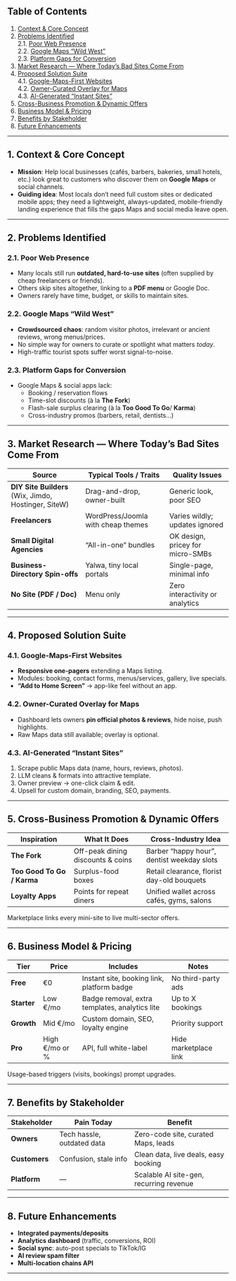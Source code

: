 ## Table of Contents
1. [Context & Core Concept](#context--core-concept)  
2. [Problems Identified](#problems-identified)  
   2.1. [Poor Web Presence](#poor-web-presence)  
   2.2. [Google Maps “Wild West”](#google-maps-wild-west)  
   2.3. [Platform Gaps for Conversion](#platform-gaps-for-conversion)  
3. [Market Research — Where Today’s Bad Sites Come From](#market-research--where-todays-bad-sites-come-from)  
4. [Proposed Solution Suite](#proposed-solution-suite)  
   4.1. [Google-Maps-First Websites](#google-maps-first-websites)  
   4.2. [Owner-Curated Overlay for Maps](#owner-curated-overlay-for-maps)  
   4.3. [AI-Generated “Instant Sites”](#ai-generated-instant-sites)  
5. [Cross-Business Promotion & Dynamic Offers](#cross-business-promotion--dynamic-offers)  
6. [Business Model & Pricing](#business-model--pricing)  
7. [Benefits by Stakeholder](#benefits-by-stakeholder)  
8. [Future Enhancements](#future-enhancements)

---

## 1. Context & Core Concept
- **Mission**: Help local businesses (cafés, barbers, bakeries, small hotels, etc.) look great to customers who discover them on **Google Maps** or social channels.  
- **Guiding idea**: Most locals don’t need full custom sites or dedicated mobile apps; they need a lightweight, always-updated, mobile-friendly landing experience that fills the gaps Maps and social media leave open.

---

## 2. Problems Identified
### 2.1. Poor Web Presence
- Many locals still run **outdated, hard-to-use sites** (often supplied by cheap freelancers or friends).  
- Others skip sites altogether, linking to a **PDF menu** or Google Doc.  
- Owners rarely have time, budget, or skills to maintain sites.

### 2.2. Google Maps “Wild West”
- **Crowdsourced chaos**: random visitor photos, irrelevant or ancient reviews, wrong menus/prices.  
- No simple way for owners to curate or spotlight what matters *today*.  
- High-traffic tourist spots suffer worst signal-to-noise.

### 2.3. Platform Gaps for Conversion
- Google Maps & social apps lack:
  - Booking / reservation flows  
  - Time-slot discounts (à la **The Fork**)  
  - Flash-sale surplus clearing (à la **Too Good To Go**/ **Karma**)  
  - Cross-industry promos (barbers, retail, dentists…)

---

## 3. Market Research — Where Today’s Bad Sites Come From
| Source | Typical Tools / Traits | Quality Issues |
|--------|-----------------------|----------------|
| **DIY Site Builders** (Wix, Jimdo, Hostinger, SiteW) | Drag-and-drop, owner-built | Generic look, poor SEO |
| **Freelancers** | WordPress/Joomla with cheap themes | Varies wildly; updates ignored |
| **Small Digital Agencies** | “All-in-one” bundles | OK design, pricey for micro-SMBs |
| **Business-Directory Spin-offs** | Yalwa, tiny local portals | Single-page, minimal info |
| **No Site (PDF / Doc)** | Menu only | Zero interactivity or analytics |

---

## 4. Proposed Solution Suite
### 4.1. Google-Maps-First Websites
- **Responsive one-pagers** extending a Maps listing.  
- Modules: booking, contact forms, menus/services, gallery, live specials.  
- **“Add to Home Screen”** → app-like feel without an app.

### 4.2. Owner-Curated Overlay for Maps
- Dashboard lets owners **pin official photos & reviews**, hide noise, push highlights.  
- Raw Maps data still available; overlay is optional.

### 4.3. AI-Generated “Instant Sites”
1. Scrape public Maps data (name, hours, reviews, photos).  
2. LLM cleans & formats into attractive template.  
3. Owner preview → one-click claim & edit.  
4. Upsell for custom domain, branding, SEO, payments.

---

## 5. Cross-Business Promotion & Dynamic Offers
| Inspiration | What It Does | Cross-Industry Idea |
|-------------|--------------|---------------------|
| **The Fork** | Off-peak dining discounts & coins | Barber “happy hour”, dentist weekday slots |
| **Too Good To Go / Karma** | Surplus-food boxes | Retail clearance, florist day-old bouquets |
| **Loyalty Apps** | Points for repeat diners | Unified wallet across cafés, gyms, salons |

Marketplace links every mini-site to live multi-sector offers.

---

## 6. Business Model & Pricing
| Tier | Price | Includes | Notes |
|------|-------|----------|-------|
| **Free** | €0 | Instant site, booking link, platform badge | No third-party ads |
| **Starter** | Low €/mo | Badge removal, extra templates, analytics lite | Up to X bookings |
| **Growth** | Mid €/mo | Custom domain, SEO, loyalty engine | Priority support |
| **Pro** | High €/mo or % | API, full white-label | Hide marketplace link |

Usage-based triggers (visits, bookings) prompt upgrades.

---

## 7. Benefits by Stakeholder
| Stakeholder | Pain Today | Benefit |
|-------------|-----------|---------|
| **Owners** | Tech hassle, outdated data | Zero-code site, curated Maps, leads |
| **Customers** | Confusion, stale info | Clean data, live deals, easy booking |
| **Platform** | — | Scalable AI site-gen, recurring revenue |

---

## 8. Future Enhancements
- **Integrated payments/deposits**  
- **Analytics dashboard** (traffic, conversions, ROI)  
- **Social sync**: auto-post specials to TikTok/IG  
- **AI review spam filter**  
- **Multi-location chains API**

---